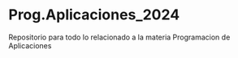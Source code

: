 # Prog.Aplicaciones_2024
Repositorio para todo lo relacionado a la materia Programacion de Aplicaciones
